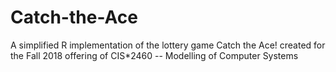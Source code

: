 # Catch-the-Ace
A simplified R implementation of the lottery game Catch the Ace! created for the Fall 2018 offering of CIS\*2460 -- Modelling of Computer Systems
